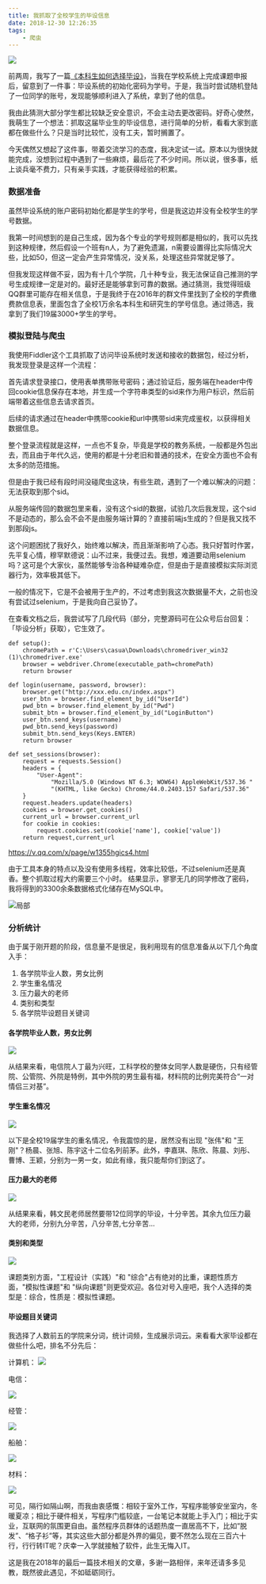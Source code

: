 ```yaml
---
title: 我抓取了全校学生的毕设信息
date: 2018-12-30 12:26:35
tags:
	- 爬虫
---
```



![](https://user-gold-cdn.xitu.io/2018/12/30/167fd4be4d11625b?w=750&h=1060&f=png&s=537732)

<!-- more -->

前两周，我写了一篇[《本科生如何选择毕设》](https://juejin.im/post/5c146c34f265da611c26ddb9)，当我在学校系统上完成课题申报后，留意到了一件事：毕设系统的初始化密码为学号。于是，我当时尝试随机登陆了一位同学的账号，发现能够顺利进入了系统，拿到了他的信息。

我由此猜测大部分学生都比较缺乏安全意识，不会主动去更改密码。好奇心使然，我萌生了一个想法：抓取这届毕业生的毕设信息，进行简单的分析，看看大家到底都在做些什么？只是当时比较忙，没有工夫，暂时搁置了。

今天偶然又想起了这件事，带着交流学习的态度，我决定试一试。原本以为很快就能完成，没想到过程中遇到了一些麻烦，最后花了不少时间。所以说，很多事，纸上谈兵毫不费力，只有亲手实践，才能获得经验的积累。

### 数据准备
虽然毕设系统的账户密码初始化都是学生的学号，但是我这边并没有全校学生的学号数据。

我第一时间想到的是自己生成，因为各个专业的学号规则都是相似的，我可以先找到这种规律，然后假设一个班有n人，为了避免遗漏，n需要设置得比实际情况大些，比如50，但这一定会产生异常情况，没关系，处理这些异常就足够了。

但我发现这样做不妥，因为有十几个学院，几十种专业，我无法保证自己推测的学号生成规律一定是对的。最好还是能够拿到可靠的数据。通过猜测，我觉得班级QQ群里可能存在相关信息，于是我终于在2016年的群文件里找到了全校的学费缴费款信息表，里面包含了全校1万余名本科生和研究生的学号信息。通过筛选，我拿到了我们19届3000+学生的学号。

### 模拟登陆与爬虫

我使用Fiddler这个工具抓取了访问毕设系统时发送和接收的数据包，经过分析，我发现登录是这样一个流程：

首先请求登录接口，使用表单携带账号密码；通过验证后，服务端在header中传回cookie信息保存在本地，并生成一个字符串类型的sid来作为用户标识，然后前端带着这些信息去请求首页。

后续的请求通过在header中携带cookie和url中携带sid来完成鉴权，以获得相关数据信息。

整个登录流程就是这样，一点也不复杂，毕竟是学校的教务系统，一般都是外包出去，而且由于年代久远，使用的都是十分老旧和普通的技术，在安全方面也不会有太多的防范措施。

但是由于我已经有段时间没碰爬虫这块，有些生疏，遇到了一个难以解决的问题：无法获取到那个sid。

从服务端传回的数据包里来看，没有这个sid的数据，试验几次后我发现，这个sid不是动态的，那么会不会不是由服务端计算的？直接前端js生成的？但是我又找不到那段js。

这个问题困扰了我好久，始终难以解决，而且渐渐影响了心态。我只好暂时作罢，先平复心情，穆罕默德说：山不过来，我便过去。我想，难道要动用selenium吗？这可是个大家伙，虽然能够专治各种疑难杂症，但是由于是直接模拟实际浏览器行为，效率极其低下。

一般的情况下，它是不会被用于生产的，不过考虑到我这次数据量不大，之前也没有尝试过selenium，于是我向自己妥协了。

在查看文档之后，我尝试写了几段代码（部分，完整源码可在公众号后台回复：「毕设分析」获取），它生效了。

```
def setup():
    chromePath = r'C:\Users\casua\Downloads\chromedriver_win32 (1)\chromedriver.exe'
    browser = webdriver.Chrome(executable_path=chromePath)
    return browser
    
def login(username, password, browser):
    browser.get("http://xxx.edu.cn/index.aspx")
    user_btn = browser.find_element_by_id("UserId")
    pwd_btn = browser.find_element_by_id("Pwd")
    submit_btn = browser.find_element_by_id("LoginButton")
    user_btn.send_keys(username)
    pwd_btn.send_keys(password)
    submit_btn.send_keys(Keys.ENTER)
    return browser

def set_sessions(browser):
    request = requests.Session()
    headers = {
        "User-Agent":
            "Mozilla/5.0 (Windows NT 6.3; WOW64) AppleWebKit/537.36 "
            "(KHTML, like Gecko) Chrome/44.0.2403.157 Safari/537.36"
    }
    request.headers.update(headers)
    cookies = browser.get_cookies()
    current_url = browser.current_url
    for cookie in cookies:
        request.cookies.set(cookie['name'], cookie['value'])
    return request,current_url
```

https://v.qq.com/x/page/w1355hgics4.html

由于工具本身的特点以及没有使用多线程，效率比较低，不过selenium还是真香。整个抓取过程大约需要三个小时。 结果显示，寥寥无几的同学修改了密码，我将得到的3300余条数据格式化储存在MySQL中。

![局部](https://user-gold-cdn.xitu.io/2018/12/26/167eaf02c719143d?w=1388&h=738&f=png&s=1546592)

### 分析统计

由于属于刚开题的阶段，信息量不是很足，我利用现有的信息准备从以下几个角度入手：

1. 各学院毕业人数，男女比例
2. 学生重名情况
3. 压力最大的老师
4. 类别和类型
5. 各学院毕设题目关键词

#### 各学院毕业人数，男女比例

![](https://user-gold-cdn.xitu.io/2018/12/26/167eaf6edf4dc67d?w=1707&h=843&f=png&s=69776)

从结果来看，电信院人丁最为兴旺，工科学校的整体女同学人数是硬伤，只有经管院、公管院、外院是特例，其中外院的男生最有福，材料院的比例完美符合“一对情侣三对基”。

#### 学生重名情况
![](https://user-gold-cdn.xitu.io/2018/12/26/167eafb7424145e3?w=1814&h=824&f=png&s=31499)

以下是全校19届学生的重名情况，令我震惊的是，居然没有出现 "张伟"和 "王刚"？杨晨、张旭、陈宇这十二位名列前茅。此外，李嘉琪、陈欣、陈晨、刘彤、曹博、王颖，分别为一男一女，如此有缘，我只能帮你们到这了。

#### 压力最大的老师

![](https://user-gold-cdn.xitu.io/2018/12/26/167eb02fa2a81941?w=1753&h=743&f=png&s=19206)

从结果来看，韩文民老师居然要带12位同学的毕设，十分辛苦。其余九位压力最大的老师，分别九分辛苦，八分辛苦,七分辛苦...

#### 类别和类型
![](https://user-gold-cdn.xitu.io/2018/12/26/167eb0598e2b8e91?w=1834&h=837&f=png&s=29561)

课题类别方面，"工程设计（实践）"和 "综合"占有绝对的比重，课题性质方面，"模拟性课题"和 "纵向课题"则更受欢迎。各位对号入座吧，我个人选择的类型是：综合，性质是：模拟性课题。

#### 毕设题目关键词

我选择了人数前五的学院来分词，统计词频，生成展示词云。来看看大家毕设都在做些什么吧，排名不分先后：

计算机：
![](https://user-gold-cdn.xitu.io/2018/12/26/167eb102623b0742?w=1050&h=700&f=png&s=454280)

电信：

![](https://user-gold-cdn.xitu.io/2018/12/26/167eb108f8f410e3?w=1050&h=700&f=png&s=432558)

经管：

![](https://user-gold-cdn.xitu.io/2018/12/26/167eb10bf4186cb5?w=1050&h=700&f=png&s=426084)

船舶：

![](https://user-gold-cdn.xitu.io/2018/12/26/167eb1116694f156?w=1050&h=700&f=png&s=435183)

材料：

![](https://user-gold-cdn.xitu.io/2018/12/26/167eb11768100b44?w=1050&h=700&f=png&s=432349)

可见，隔行如隔山啊，而我由衷感慨：相较于室外工作，写程序能够安坐室内，冬暖夏凉；相比于硬件相关，写程序门槛较底，一台笔记本就能上手入门；相比于实业，互联网的氛围更自由。虽然程序员群体的话题热度一直居高不下，比如“脱发”、“格子衫”等，其实这些大部分都是外界的偏见，要不然怎么现在三百六十行，行行转IT呢？庆幸一入学就接触了软件，此生无悔入IT。

这是我在2018年的最后一篇技术相关的文章，多谢一路相伴，来年还请多多见教，既然彼此遇见，不如砥砺同行。




